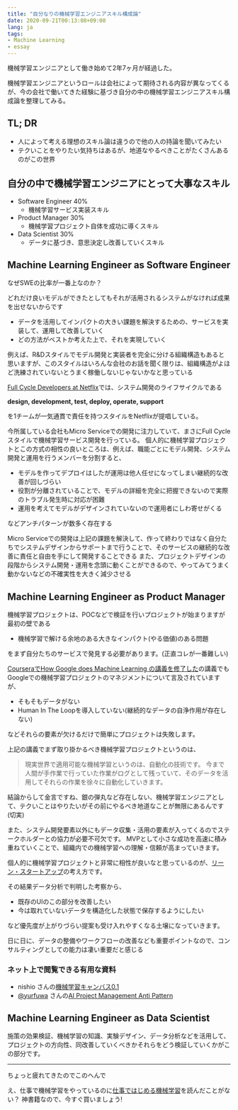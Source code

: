 ```yaml
---
title: "自分なりの機械学習エンジニアスキル構成論"
date: 2020-09-21T00:13:08+09:00
lang: ja
tags:
- Machine Learning
- essay
---
```


機械学習エンジニアとして働き始めて2年7ヶ月が経過した。

機械学習エンジニアというロールは会社によって期待される内容が異なってくるが、今の会社で働いてきた経験に基づき自分の中の機械学習エンジニアスキル構成論を整理してみる。

## TL; DR

- 人によって考える理想のスキル論は違うので他の人の持論を聞いてみたい
- テクいことをやりたい気持ちはあるが、地道なやるべきことがたくさんあるのがこの世界

## 自分の中で機械学習エンジニアにとって大事なスキル

- Software Engineer 40%
  - 機械学習サービス実装スキル
- Product Manager 30%
  - 機械学習プロジェクト自体を成功に導くスキル
- Data Scientist 30%
  - データに基づき、意思決定し改善していくスキル

## Machine Learning Engineer as Software Engineer

なぜSWEの比率が一番上なのか？

どれだけ良いモデルができたとしてもそれが活用されるシステムがなければ成果を出せないからです

- データを活用してインパクトの大きい課題を解決するための、サービスを実装して、運用して改善していく
- どの方法がベストか考えた上で、それを実現していく

例えば、R&Dスタイルでモデル開発と実装者を完全に分ける組織構造もあると思いますが、このスタイルはいろんな会社のお話を聞く限りは、組織構造がよほど洗練されていないとうまく稼働しないじゃないかなと思っている

[Full Cycle Developers at Netflix](https://netflixtechblog.com/full-cycle-developers-at-netflix-a08c31f83249)では、システム開発のライフサイクルである

__design, development, test, deploy, operate, support__

を1チームが一気通貫で責任を持つスタイルをNetflixが提唱している。

今所属している会社もMicro Serviceでの開発に注力していて、まさにFull Cycleスタイルで機械学習サービス開発を行っている。
個人的に機械学習プロジェクトとこの方式の相性の良いところは、例えば、職能ごとにモデル開発、システム開発と運用を行うメンバーを分割すると、

- モデルを作ってデプロイはしたが運用は他人任せになってしまい継続的な改善が回しづらい
- 役割が分離されていることで、モデルの詳細を完全に把握できないので実際のトラブル発生時に対応が困難
- 運用を考えてモデルがデザインされていないので運用者にしわ寄せがくる

などアンチパターンが数多く存在する

Micro Serviceでの開発は上記の課題を解決して、作って終わりではなく自分たちでシステムデザインからサポートまで行うことで、そのサービスの継続的な改善に責任と自由を手にして開発することできる
また、プロジェクトデザインの段階からシステム開発・運用を念頭に動くことができるので、やってみてうまく動かないなどの不確実性を大きく減少させる

## Machine Learning Engineer as Product Manager

機械学習プロジェクトは、POCなどで検証を行いプロジェクトが始まりますが最初の壁である

- 機械学習で解ける余地のある大きなインパクト(やる価値)のある問題

をまず自分たちのサービスで発見する必要があります。(正直コレが一番難しい)

[CourseraでHow Google does Machine Learning の講義を修了した](https://shunyaueta.com/posts/2020-04-18/)の講義でもGoogleでの機械学習プロジェクトのマネジメントについて言及されていますが、

- そもそもデータがない
- Human In The Loopを導入していない(継続的なデータの自浄作用が存在しない) 

などそれらの要素が欠けるだけで簡単にプロジェクトは失敗します。

上記の講義でまず取り掛かるべき機械学習プロジェクトというのは、

> 現実世界で適用可能な機械学習というのは、自動化の技術です。
> 今まで人間が手作業で行っていた作業がログとして残っていて、そのデータを活用してそれらの作業を徐々に自動化していきます。

結論からして金言ですね、銀の弾丸など存在しない、機械学習エンジニアとして、テクいことはやりたいがその前にやるべき地道なことが無限にあるんです(切実)

また、システム開発要素以外にもデータ収集・活用の要素が入ってくるのでステークホルダーとの協力が必要不可欠です。
MVPとして小さな成功を高速に積み重ねていくことで、組織内での機械学習への理解・信頼が高まっていきます。

個人的に機械学習プロジェクトと非常に相性が良いなと思っているのが、[リーン・スタートアップ](https://amzn.to/3mysnVD)の考え方です。

その結果データ分析で判明した考察から、

- 既存のUIのこの部分を改善したい
- 今は取れていないデータを構造化した状態で保存するようにしたい

など優先度が上がりづらい提案も受け入れやすくなる土壌になっていきます。

日に日に、データの整備やワークフローの改善なども重要ポイントなので、コンサルティングとしての能力は凄い重要だと感じる

### ネット上で閲覧できる有用な資料

- nishio さんの[機械学習キャンバス0.1](https://www.slideshare.net/nishio/01-68382174)
- [@yurfuwa](https://twitter.com/yurfuwa) さんの[AI Project Management Anti Pattern](https://speakerdeck.com/yurfuwa/ai-project-management-anti-pattern)

## Machine Learning Engineer as Data Scientist

施策の効果検証、機械学習の知識、実験デザイン、データ分析などを活用して、プロジェクトの方向性、同改善していくべきかそれらをどう検証していくかがこの部分です。

***

ちょっと疲れてきたのでこのへんで

え、仕事で機械学習をやっているのに[仕事ではじめる機械学習](https://amzn.to/3hIjyF2)を読んだことがない？
神書籍なので、今すぐ買いましょう!
